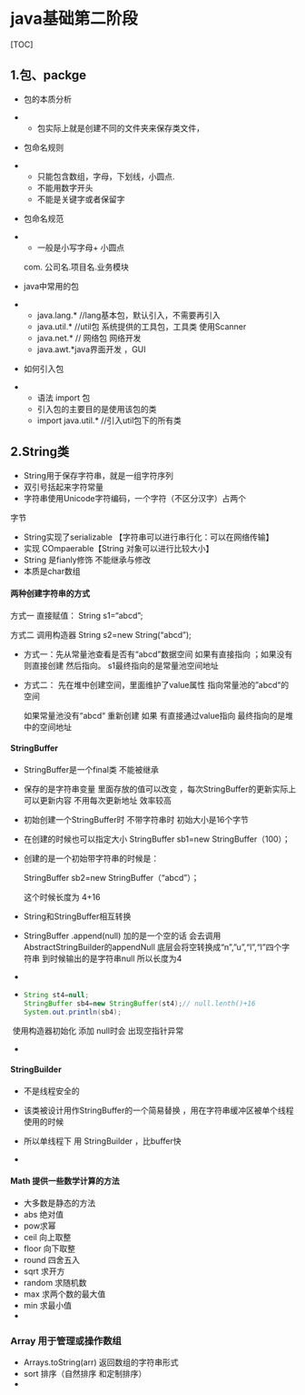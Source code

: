 # java基础第二阶段

[TOC]

## 1.包、packge

+ 包的本质分析

+ + 包实际上就是创建不同的文件夹来保存类文件，

+ 包命名规则

+ + 只能包含数组，字母，下划线，小圆点. 
  + 不能用数字开头
  + 不能是关键字或者保留字

+ 包命名规范

+ + 一般是小写字母+ 小圆点

  com. 公司名.项目名.业务模块

+ java中常用的包

+ + java.lang.*  //lang基本包，默认引入，不需要再引入
  + java.util.*    //util包 系统提供的工具包，工具类 使用Scanner
  + java.net.*    // 网络包 网络开发
  + java.awt.*java界面开发 ，GUI

+ 如何引入包

+ + 语法 import 包
  + 引入包的主要目的是使用该包的类
  + import java.util.*   //引入util包下的所有类

## 2.String类

+  String用于保存字符串，就是一组字符序列
+ 双引号括起来字符常量
+ 字符串使用Unicode字符编码，一个字符（不区分汉字）占两个

字节

+ String实现了serializable 【字符串可以进行串行化：可以在网络传输】
+ 实现 COmpaerable【String 对象可以进行比较大小】
+ String 是fianly修饰 不能继承与修改
+ 本质是char数组

#### 两种创建字符串的方式

方式一 直接赋值： String s1=“abcd”;

方式二 调用构造器 String s2=new String(“abcd”);

+  方式一：先从常量池查看是否有“abcd”数据空间 如果有直接指向  ；如果没有则直接创建 然后指向。 s1最终指向的是常量池空间地址

+ 方式二： 先在堆中创建空间，里面维护了value属性  指向常量池的”abcd“的空间

  如果常量池没有“abcd“ 重新创建 如果 有直接通过value指向 最终指向的是堆中的空间地址

  

#### StringBuffer

+ StringBuffer是一个final类 不能被继承

+ 保存的是字符串变量 里面存放的值可以改变 ，每次StringBuffer的更新实际上可以更新内容 不用每次更新地址 效率较高

+  初始创建一个StringBuffer时 不带字符串时  初始大小是16个字节  

+ 在创建的时候也可以指定大小  StringBuffer sb1=new StringBuffer（100）；

+ 创建的是一个初始带字符串的时候是： 

   StringBuffer sb2=new StringBuffer（“abcd”）；

  这个时候长度为      4+16   

+ String和StringBuffer相互转换
+ StringBuffer .append(null)  加的是一个空的话 会去调用AbstractStringBuilder的appendNull  底层会将空转换成“n”,”u”,“l”,“l”四个字符串  到时候输出的是字符串null 所以长度为4

+ 

+ ```java
  String st4=null;
  StringBuffer sb4=new StringBuffer(st4);// null.lenth()+16
  System.out.println(sb4);
  ```

​	使用构造器初始化 添加 null时会 出现空指针异常

+

#### StringBuilder

+ 不是线程安全的

+ 该类被设计用作StringBuffer的一个简易替换 ，用在字符串缓冲区被单个线程使用的时候
+ 所以单线程下 用 StringBuilder  ，比buffer快
+ 





#### Math  提供一些数学计算的方法

+ 大多数是静态的方法
+ abs 绝对值 
+ pow求幂
+ ceil 向上取整
+ floor 向下取整
+  round 四舍五入
+ sqrt 求开方
+ random 求随机数
+ max 求两个数的最大值
+ min 求最小值
+ 







### Array 用于管理或操作数组

+ Arrays.toString(arr)  返回数组的字符串形式
+   sort  排序（自然排序 和定制排序）
+  




